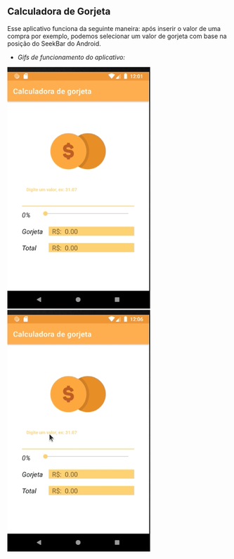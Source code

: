 
## Calculadora de Gorjeta 

Esse aplicativo funciona da seguinte maneira: após inserir o valor de uma compra por exemplo, podemos selecionar um valor de gorjeta com base na posição do SeekBar do Android.

* _Gifs de funcionamento do aplicativo:_

![CalcularGorjeta-1](https://github.com/ViniBza/EstudosAndroid/blob/master/Imagens-Gifs/Gorjeta%20-%201.gif) ![CalcularGorjeta-2](https://github.com/ViniBza/EstudosAndroid/blob/master/Imagens-Gifs/Gorjeta%20-%202.gif)
